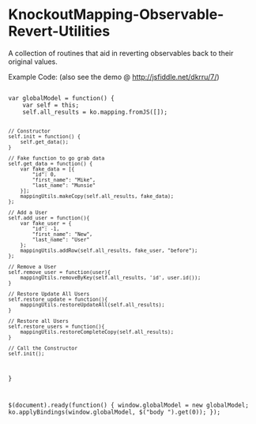 KnockoutMapping-Observable-Revert-Utilities
===========================================

A collection of routines that aid in reverting observables back to their original values.

Example Code: (also see the demo @ http://jsfiddle.net/dkrru/7/)

<code>
var globalModel = function() {
    var self = this;
    self.all_results = ko.mapping.fromJS([]);

    // Constructor
    self.init = function() {
        self.get_data();
    }

    // Fake function to go grab data
    self.get_data = function() {
        var fake_data = [{
            "id": 0,
            "first_name": "Mike",
            "last_name": "Munsie"
        }];
        mappingUtils.makeCopy(self.all_results, fake_data);            
    };
    
    // Add a User
    self.add_user = function(){
        var fake_user = {
            "id": -1,
            "first_name": "New",
            "last_name": "User"
        };        
        mappingUtils.addRow(self.all_results, fake_user, "before");        
    };

    // Remove a User
    self.remove_user = function(user){
        mappingUtils.removeByKey(self.all_results, 'id', user.id());
    }
    
    // Restore Update All Users
    self.restore_update = function(){
        mappingUtils.restoreUpdateAll(self.all_results);            
    }    
                
    // Restore all Users                
    self.restore_users = function(){         
        mappingUtils.restoreCompleteCopy(self.all_results);
    }

    // Call the Constructor
    self.init();
}

$(document).ready(function() {
    window.globalModel = new globalModel;
    ko.applyBindings(window.globalModel, $("body ").get(0));
});
</code>